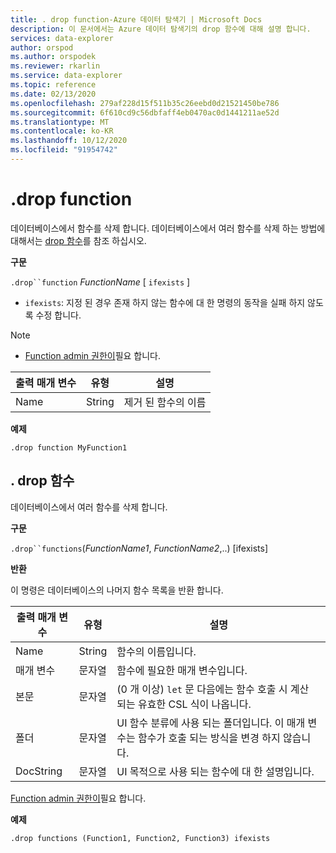 ```yaml
---
title: . drop function-Azure 데이터 탐색기 | Microsoft Docs
description: 이 문서에서는 Azure 데이터 탐색기의 drop 함수에 대해 설명 합니다.
services: data-explorer
author: orspod
ms.author: orspodek
ms.reviewer: rkarlin
ms.service: data-explorer
ms.topic: reference
ms.date: 02/13/2020
ms.openlocfilehash: 279af228d15f511b35c26eebd0d21521450be786
ms.sourcegitcommit: 6f610cd9c56dbfaff4eb0470ac0d1441211ae52d
ms.translationtype: MT
ms.contentlocale: ko-KR
ms.lasthandoff: 10/12/2020
ms.locfileid: "91954742"
---
```

# <a name="drop-function"></a>.drop function

데이터베이스에서 함수를 삭제 합니다.
데이터베이스에서 여러 함수를 삭제 하는 방법에 대해서는 [drop 함수](#drop-functions)를 참조 하십시오.

**구문**

`.drop``function` *FunctionName* [ `ifexists` ]

* `ifexists`: 지정 된 경우 존재 하지 않는 함수에 대 한 명령의 동작을 실패 하지 않도록 수정 합니다.

> [!NOTE]
> * [Function admin 권한이](../management/access-control/role-based-authorization.md)필요 합니다.
    
|출력 매개 변수 |유형 |설명
|---|---|--- 
|Name  |String |제거 된 함수의 이름
 
**예제** 

```kusto
.drop function MyFunction1
```

## <a name="drop-functions"></a>. drop 함수

데이터베이스에서 여러 함수를 삭제 합니다.

**구문**

`.drop``functions`(*FunctionName1*, *FunctionName2*,..) [ifexists]

**반환**

이 명령은 데이터베이스의 나머지 함수 목록을 반환 합니다.

|출력 매개 변수 |유형 |설명
|---|---|--- 
|Name  |String |함수의 이름입니다. 
|매개 변수  |문자열 |함수에 필요한 매개 변수입니다.
|본문  |문자열 |(0 개 이상) `let` 문 다음에는 함수 호출 시 계산 되는 유효한 CSL 식이 나옵니다.
|폴더|문자열|UI 함수 분류에 사용 되는 폴더입니다. 이 매개 변수는 함수가 호출 되는 방식을 변경 하지 않습니다.
|DocString|문자열|UI 목적으로 사용 되는 함수에 대 한 설명입니다.

[Function admin 권한이](../management/access-control/role-based-authorization.md)필요 합니다.

**예제** 
 
```kusto
.drop functions (Function1, Function2, Function3) ifexists
```
